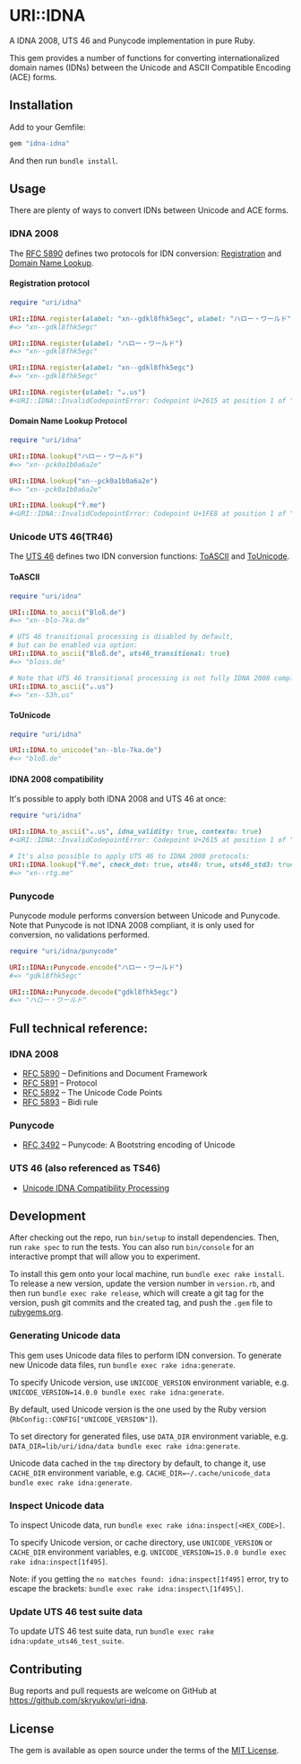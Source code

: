 # URI::IDNA

A IDNA 2008, UTS 46 and Punycode implementation in pure Ruby.

This gem provides a number of functions for converting internationalized domain names (IDNs) between the Unicode and ASCII Compatible Encoding (ACE) forms.

## Installation

Add to your Gemfile:
```ruby
gem "idna-idna"
```

And then run `bundle install`.

## Usage

There are plenty of ways to convert IDNs between Unicode and ACE forms.

### IDNA 2008

The [RFC 5890] defines two protocols for IDN conversion: [Registration](https://datatracker.ietf.org/doc/html/rfc5891#section-4) and [Domain Name Lookup](https://datatracker.ietf.org/doc/html/rfc5891#section-5).

#### Registration protocol

```ruby
require "uri/idna"

URI::IDNA.register(alabel: "xn--gdkl8fhk5egc", ulabel: "ハロー・ワールド")
#=> "xn--gdkl8fhk5egc"

URI::IDNA.register(ulabel: "ハロー・ワールド")
#=> "xn--gdkl8fhk5egc"

URI::IDNA.register(alabel: "xn--gdkl8fhk5egc")
#=> "xn--gdkl8fhk5egc"

URI::IDNA.register(ulabel: "☕.us")
#<URI::IDNA::InvalidCodepointError: Codepoint U+2615 at position 1 of "☕" not allowed>
```

#### Domain Name Lookup Protocol

```ruby
require "uri/idna"

URI::IDNA.lookup("ハロー・ワールド")
#=> "xn--pck0a1b0a6a2e"

URI::IDNA.lookup("xn--pck0a1b0a6a2e")
#=> "xn--pck0a1b0a6a2e"

URI::IDNA.lookup("Ῠ.me")
#<URI::IDNA::InvalidCodepointError: Codepoint U+1FE8 at position 1 of "Ῠ" not allowed>
```

### Unicode UTS 46(TR46)

The [UTS 46](https://www.unicode.org/reports/tr46) defines two IDN conversion functions: [ToASCII](https://www.unicode.org/reports/tr46/#ToASCII) and [ToUnicode](https://www.unicode.org/reports/tr46/#ToUnicode).

#### ToASCII

```ruby
require "uri/idna"

URI::IDNA.to_ascii("Bloß.de")
#=> "xn--blo-7ka.de"

# UTS 46 transitional processing is disabled by default,
# but can be enabled via option:
URI::IDNA.to_ascii("Bloß.de", uts46_transitional: true)
#=> "bloss.de"

# Note that UTS 46 transitional processing is not fully IDNA 2008 compliant:
URI::IDNA.to_ascii("☕.us")
#=> "xn--53h.us"
```

#### ToUnicode

```ruby
require "uri/idna"

URI::IDNA.to_unicode("xn--blo-7ka.de")
#=> "bloß.de"
```

#### IDNA 2008 compatibility

It's possible to apply both IDNA 2008 and UTS 46 at once:

```ruby
require "uri/idna"

URI::IDNA.to_ascii("☕.us", idna_validity: true, contexto: true)
#<URI::IDNA::InvalidCodepointError: Codepoint U+2615 at position 1 of "☕" not allowed>

# It's also possible to apply UTS 46 to IDNA 2008 protocols:
URI::IDNA.lookup("Ῠ.me", check_dot: true, uts46: true, uts46_std3: true)
#=> "xn--rtg.me"
```

### Punycode

Punycode module performs conversion between Unicode and Punycode. Note that Punycode is not IDNA 2008 compliant, it is only used for conversion, no validations performed.

```ruby
require "uri/idna/punycode"

URI::IDNA::Punycode.encode("ハロー・ワールド")
#=> "gdkl8fhk5egc"

URI::IDNA::Punycode.decode("gdkl8fhk5egc")
#=> "ハロー・ワールド"
```

## Full technical reference:

### IDNA 2008
- [RFC 5890] – Definitions and Document Framework
- [RFC 5891] – Protocol
- [RFC 5892] – The Unicode Code Points
- [RFC 5893] – Bidi rule

### Punycode

- [RFC 3492] – Punycode: A Bootstring encoding of Unicode

### UTS 46 (also referenced as TS46)

- [Unicode IDNA Compatibility Processing]

## Development

After checking out the repo, run `bin/setup` to install dependencies. Then, run `rake spec` to run the tests. You can also run `bin/console` for an interactive prompt that will allow you to experiment.

To install this gem onto your local machine, run `bundle exec rake install`. To release a new version, update the version number in `version.rb`, and then run `bundle exec rake release`, which will create a git tag for the version, push git commits and the created tag, and push the `.gem` file to [rubygems.org](https://rubygems.org).

### Generating Unicode data

This gem uses Unicode data files to perform IDN conversion. To generate new Unicode data files, run `bundle exec rake idna:generate`.

To specify Unicode version, use `UNICODE_VERSION` environment variable, e.g. `UNICODE_VERSION=14.0.0 bundle exec rake idna:generate`.

By default, used Unicode version is the one used by the Ruby version (`RbConfig::CONFIG["UNICODE_VERSION"]`).

To set directory for generated files, use `DATA_DIR` environment variable, e.g. `DATA_DIR=lib/uri/idna/data bundle exec rake idna:generate`.

Unicode data cached in the `tmp` directory by default, to change it, use `CACHE_DIR` environment variable, e.g. `CACHE_DIR=~/.cache/unicode_data bundle exec rake idna:generate`.

### Inspect Unicode data

To inspect Unicode data, run `bundle exec rake idna:inspect[<HEX_CODE>]`.

To specify Unicode version, or cache directory, use `UNICODE_VERSION` or `CACHE_DIR` environment variables, e.g. `UNICODE_VERSION=15.0.0 bundle exec rake idna:inspect[1f495]`.

Note: if you getting the `no matches found: idna:inspect[1f495]` error, try to escape the brackets: `bundle exec rake idna:inspect\[1f495\]`.

### Update UTS 46 test suite data

To update UTS 46 test suite data, run `bundle exec rake idna:update_uts46_test_suite`.

## Contributing

Bug reports and pull requests are welcome on GitHub at https://github.com/skryukov/uri-idna.

## License

The gem is available as open source under the terms of the [MIT License].

[RFC 5890]: (https://datatracker.ietf.org/doc/html/rfc5890)
[RFC 5891]: (https://datatracker.ietf.org/doc/html/rfc5891)
[RFC 5892]: (https://datatracker.ietf.org/doc/html/rfc5892)
[RFC 5893]: (https://datatracker.ietf.org/doc/html/rfc5893)
[RFC 3492]: (https://datatracker.ietf.org/doc/html/rfc3492)
[Unicode IDNA Compatibility Processing]: (https://www.unicode.org/reports/tr46)
[MIT License]: (https://opensource.org/licenses/MIT)
